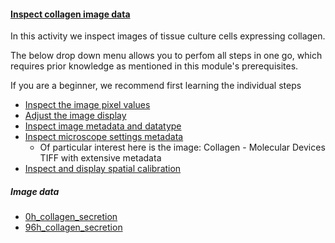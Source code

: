 <h4 id="inspect_collagen_data"><a href="#inspect_collagen_data">Inspect collagen image data</a></h4>

In this activity we inspect images of tissue culture cells expressing collagen.

The below drop down menu allows you to perfom all steps in one go, which requires prior knowledge as 
mentioned in this module's prerequisites.

If you are a beginner, we recommend first learning the individual steps
  - [Inspect the image pixel values](/pixels/index.html#inspect_collagen) 
  - [Adjust the image display](/lut/index.html#configure)
  - [Inspect image metadata and datatype](/datatypes/index.html#metadata_and_datatype)
  - [Inspect microscope settings metadata](/image_file_formats/index.html#open)
    - Of particular interest here is the image: Collagen  - Molecular Devices TIFF with extensive metadata 
  - [Inspect and display spatial calibration](/spatial_calibration/index.html#scale_bar)


##### Image data

- [0h_collagen_secretion](https://github.com/NEUBIAS/training-resources/raw/master/image_data/image_inspection_and_presentation/xy_16bit__0h_collagen.ome.tif)
- [96h_collagen_secretion](https://github.com/NEUBIAS/training-resources/raw/master/image_data/image_inspection_and_presentation/xy_16bit__96h_collagen.ome.tif)

